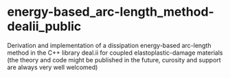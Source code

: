 # energy-based_arc-length_method-dealii_public
Derivation and implementation of a dissipation energy-based arc-length method in the C++ library deal.ii for coupled elastoplastic-damage materials (the theory and code might be published in the future, curosity and support are always very well welcomed)
